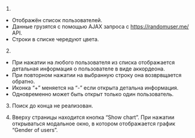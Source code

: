 1.
- Отображён список пользователей.
- Данные грузятся с помощью AJAX запроса с https://randomuser.me/ API.
- Строки в списке чередуют цвета.

2.
- При нажатии на любого пользователя из списка отображается детальная информация о пользователе в виде аккордеона.
- При повторном нажатии на выбранную строку она возврвщается обратно.
- Иконка “+” меняется на “-” если открыта детальна информация.
- Одновременно может быть открыт только один пользователь.

3. Поиск до конца не реализован.

4. Вверху страницы находится кнопка “Show chart”. При нажатии открываться модальное окно, в котором отображается график “Gender of users”.
